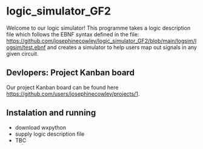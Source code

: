 # logic_simulator_GF2

Welcome to our logic simulator! This programme takes a logic description file which follows the EBNF syntax defined in the file: https://github.com/josephinecowley/logic_simulator_GF2/blob/main/logsim/logsim/test.ebnf and creates a simulator to help users map out signals in any given circuit.

## Devlopers: Project Kanban board

Our project Kanban board can be found here https://github.com/users/josephinecowley/projects/1.

## Instalation and running

- download wxpython 
- supply logic description file
- TBC


